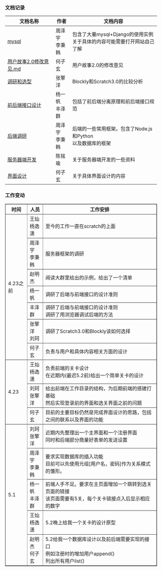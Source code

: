 ### 文档记录

| 文档名称                                           | 作者               | 文档内容                                                     |
| -------------------------------------------------- | ------------------ | ------------------------------------------------------------ |
| [mysql](./mysql.md)                                | 周泽宇<br/>李秉韩  | 包含了大量mysql+Django的使用实例<br>关于具体的内容可能需要打开网站自己了解 |
| [用户故事2.0修改意见.md](./用户故事2.0修改意见.md) | 何子玄             | 用户故事2.0的修改意见                                        |
| [调研和选型](./调研和选型.md)                      | 张擎洋             | Blockly和Scratch3.0的比较分析                                |
| [前后端接口设计](前后端接口设计.md)                | 杨一帆<br>丰泽群   | 包括了前后端分离原理和前后端接口规范<br>                     |
| [后端调研](后端调研.md)                            | 周泽宇<br />李秉韩 | 后端的一些常用框架。包含了Node.js和Python<br />以及数据库的框架 |
| [服务器端开发](./cmy_服务器端开发.md)              | 陈铭瑜             | 关于服务器端开发的一些资料                                   |
| [界面设计](./界面/界面说明文档v1.0.md)             | 何子玄             | 关于具体界面设计的内容                                       |

### 工作变动

<table border = "1">
  <tr>
    <th>时间</th>
    <th>人员</th>
    <th>工作安排</th>
  </tr>
  <tr>
    <td rowspan="7">4.23之前</td>
    <td>王灿<br>杨逸潇</td>
    <td>至今的工作一直在scratch的上面</td>
  </tr>
	<tr>
    <td>周泽宇<br>李秉韩</td>
    <td>服务器框架的调研</td>
  </tr>
  <tr>
    <td>赵明杰</td>
    <td>阅读大群里给出的示例，给出了一个清单</td>
  </tr>
  <tr>
    <td>杨一帆</td>
    <td>调研了后端与前端接口的设计准则</td>
  </tr>
  <tr>
    <td>丰泽群</td>
    <td>调研了后端与前端接口的设计准则<br>调研了用浏览器调试后端的方法</td>
  </tr>
  <tr>
  	<td>张擎洋<br>刘珂</td>
    <td>调研了Scratch3.0和Blockly该如何选择</td>
  </tr>
  <tr>
  	<td>何子玄</td>
    <td>负责与用户和具体内容相关方面的设计</td>
  </tr>
  <tr>
  	<td rowspan="3">4.23</td>
    <td>王灿<br>杨逸潇</td>
    <td>负责前端的关卡设计<br>在近期内(最迟5.2前)给出一个简单关卡的设计</td>
  </tr>
  <tr>
    <td>刘珂<br>张擎洋</td>
    <td>给出前端在工作目录的结构，为后期前端的搭建打基础<br>然后实现登录前的界面和选关界面之前的问题</td>
  </tr>
  <tr>
  	<td>何子玄</td>
    <td>目前的主要目标仍然是完成界面设计的思路，包括之间的联系以及界面的功能</td>
  </tr>
  <tr>
    <td rowspan="5">5.1</td>
    <td>刘珂<br>张擎洋</td>
    <td>近期内先整理出一个主界面和一个注册界面<br>同时和后端部分商量好表单的发送设置</td>
  </tr>
  <tr>
    <td>周泽宇<br>李秉韩</td>
    <td>要求实现数据库的插入功能<br>目前可以先使用元组[用户名，密码]作为关系模式的雏形。</td>
  </tr>
  <tr>
    <td>杨一帆<br>丰泽群</td>
    <td>前端人手不足。要求在主页面增加一个跳转到选关页面的链接<br>该页面需要有5关，每个关卡链接点入后显示相应的数字</td>
  </tr>
  <tr>
    <td>王灿<br>杨逸潇</td>
    <td>5.2晚上给我一个关卡的设计原型</td>
  </tr>
  <tr>
  	<td>赵明杰<br>何子玄</td>
    <td>5.2给我一个数据库设计以及前后端需要实现的接口<br>例如注册时的增加用户append()<br>列出所有用户list()</td>
  </tr>
</table>


